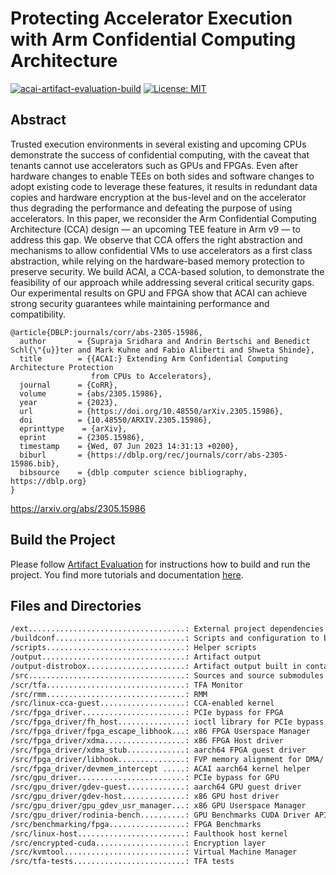 # Protecting Accelerator Execution with Arm Confidential Computing Architecture
[![acai-artifact-evaluation-build](https://github.com/sectrs-acai/acai/actions/workflows/build-acai.yml/badge.svg)](https://github.com/sectrs-acai/acai/actions/workflows/build-acai.yml)
[![License: MIT](https://img.shields.io/badge/License-MIT-blue.svg)](https://opensource.org/licenses/MIT)
## Abstract 
Trusted execution environments in several existing and upcoming CPUs demonstrate
the success of confidential computing, with the caveat that tenants cannot use
accelerators such as GPUs and FPGAs. Even after hardware changes to enable TEEs
on both sides and software changes to adopt existing code to leverage these
features, it results in redundant data copies and hardware encryption at the
bus-level and on the accelerator thus degrading the performance and defeating
the purpose of using accelerators. In this paper, we reconsider the Arm
Confidential Computing Architecture (CCA) design — an upcoming TEE feature in
Arm v9 — to address this gap. We observe that CCA offers the right abstraction
and mechanisms to allow confidential VMs to use accelerators as a first class
abstraction, while relying on the hardware-based memory protection to preserve
security. We build ACAI, a CCA-based solution, to demonstrate the feasibility of
our approach while addressing several critical security gaps. Our experimental
results on GPU and FPGA show that ACAI can achieve strong security guarantees
while maintaining performance and compatibility.


```TeX
@article{DBLP:journals/corr/abs-2305-15986,
  author       = {Supraja Sridhara and Andrin Bertschi and Benedict Schl{\"{u}}ter and Mark Kuhne and Fabio Aliberti and Shweta Shinde},
  title        = {{ACAI:} Extending Arm Confidential Computing Architecture Protection
                  from CPUs to Accelerators},
  journal      = {CoRR},
  volume       = {abs/2305.15986},
  year         = {2023},
  url          = {https://doi.org/10.48550/arXiv.2305.15986},
  doi          = {10.48550/ARXIV.2305.15986},
  eprinttype    = {arXiv},
  eprint       = {2305.15986},
  timestamp    = {Wed, 07 Jun 2023 14:31:13 +0200},
  biburl       = {https://dblp.org/rec/journals/corr/abs-2305-15986.bib},
  bibsource    = {dblp computer science bibliography, https://dblp.org}
}
```

https://arxiv.org/abs/2305.15986

## Build the Project

Please follow [Artifact Evaluation](./doc/artifact-evaluation.md) for
instructions how to build and run the project. You find more tutorials and
documentation [here](./doc).

## Files and Directories

``` sh
/ext...................................: External project dependencies 
/buildconf.............................: Scripts and configuration to build artifacts
/scripts...............................: Helper scripts
/output................................: Artifact output
/output-distrobox......................: Artifact output built in container
/src...................................: Sources and source submodules
/scr/tfa...............................: TFA Monitor
/src/rmm...............................: RMM
/src/linux-cca-guest...................: CCA-enabled kernel
/src/fpga_driver.......................: PCIe bypass for FPGA
/src/fpga_driver/fh_host...............: ioctl library for PCIe bypass on x86
/src/fpga_driver/fpga_escape_libhook...: x86 FPGA Userspace Manager
/src/fpga_driver/xdma..................: x86 FPGA Host driver
/src/fpga_driver/xdma_stub.............: aarch64 FPGA guest driver
/src/fpga_driver/libhook...............: FVP memory alignment for DMA/ mmap
/src/fpga_driver/devmem_intercept .....: ACAI aarch64 kernel helper
/src/gpu_driver........................: PCIe bypass for GPU
/src/gpu_driver/gdev-guest.............: aarch64 GPU guest driver
/src/gpu_driver/gdev-host..............: x86 GPU host driver
/src/gpu_driver/gpu_gdev_usr_manager...: x86 GPU Userspace Manager
/src/gpu_driver/rodinia-bench..........: GPU Benchmarks CUDA Driver API
/src/benchmarking/fpga.................: FPGA Benchmarks
/src/linux-host........................: Faulthook host kernel
/src/encrypted-cuda....................: Encryption layer
/src/kvmtool...........................: Virtual Machine Manager
/src/tfa-tests.........................: TFA tests
```
